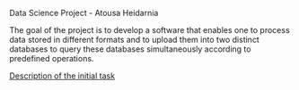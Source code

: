 Data Science Project - Atousa Heidarnia


The goal of the project is to develop a software that enables one to process data stored in different formats and to upload them into two distinct databases to query these databases simultaneously according to predefined operations.

[Description of the initial task
](https://github.com/comp-data/2022-2023/tree/main/docs/project)
